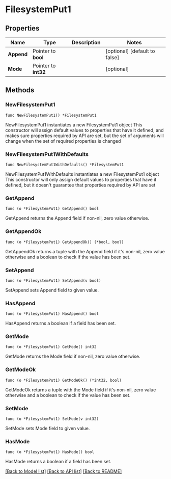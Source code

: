 # FilesystemPut1

## Properties

Name | Type | Description | Notes
------------ | ------------- | ------------- | -------------
**Append** | Pointer to **bool** |  | [optional] [default to false]
**Mode** | Pointer to **int32** |  | [optional] 

## Methods

### NewFilesystemPut1

`func NewFilesystemPut1() *FilesystemPut1`

NewFilesystemPut1 instantiates a new FilesystemPut1 object
This constructor will assign default values to properties that have it defined,
and makes sure properties required by API are set, but the set of arguments
will change when the set of required properties is changed

### NewFilesystemPut1WithDefaults

`func NewFilesystemPut1WithDefaults() *FilesystemPut1`

NewFilesystemPut1WithDefaults instantiates a new FilesystemPut1 object
This constructor will only assign default values to properties that have it defined,
but it doesn't guarantee that properties required by API are set

### GetAppend

`func (o *FilesystemPut1) GetAppend() bool`

GetAppend returns the Append field if non-nil, zero value otherwise.

### GetAppendOk

`func (o *FilesystemPut1) GetAppendOk() (*bool, bool)`

GetAppendOk returns a tuple with the Append field if it's non-nil, zero value otherwise
and a boolean to check if the value has been set.

### SetAppend

`func (o *FilesystemPut1) SetAppend(v bool)`

SetAppend sets Append field to given value.

### HasAppend

`func (o *FilesystemPut1) HasAppend() bool`

HasAppend returns a boolean if a field has been set.

### GetMode

`func (o *FilesystemPut1) GetMode() int32`

GetMode returns the Mode field if non-nil, zero value otherwise.

### GetModeOk

`func (o *FilesystemPut1) GetModeOk() (*int32, bool)`

GetModeOk returns a tuple with the Mode field if it's non-nil, zero value otherwise
and a boolean to check if the value has been set.

### SetMode

`func (o *FilesystemPut1) SetMode(v int32)`

SetMode sets Mode field to given value.

### HasMode

`func (o *FilesystemPut1) HasMode() bool`

HasMode returns a boolean if a field has been set.


[[Back to Model list]](../README.md#documentation-for-models) [[Back to API list]](../README.md#documentation-for-api-endpoints) [[Back to README]](../README.md)


